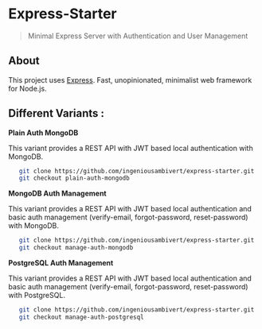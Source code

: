 # Express-Starter

> Minimal Express Server with Authentication and User Management

## About

This project uses [Express](https://expressjs.com/). Fast, unopinionated, minimalist web framework for Node.js. 


## Different Variants : 


 **Plain Auth MongoDB** 

 This variant provides a REST API with JWT based local authentication with MongoDB.
 ```bash
    git clone https://github.com/ingeniousambivert/express-starter.git
    git checkout plain-auth-mongodb
  ```

 **MongoDB Auth Management**

 This variant provides a REST API with JWT based local authentication and basic auth management (verify-email, forgot-password, reset-password) with MongoDB.
 ```bash
    git clone https://github.com/ingeniousambivert/express-starter.git
    git checkout manage-auth-mongodb
  ```

 **PostgreSQL Auth Management**

 This variant provides a REST API with JWT based local authentication and basic auth management (verify-email, forgot-password, reset-password) with PostgreSQL.
 ```bash
    git clone https://github.com/ingeniousambivert/express-starter.git
    git checkout manage-auth-postgresql
  ```
